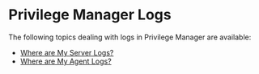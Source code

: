 [title]: # (Privilege Manager Logs)
[tags]: # (where are)
[priority]: # (1)
# Privilege Manager Logs

The following topics dealing with logs in Privilege Manager are available:

* [Where are My Server Logs?](logs/ts-server-logs.md)
* [Where are My Agent Logs?](logs/ts-agent-logs.md)
